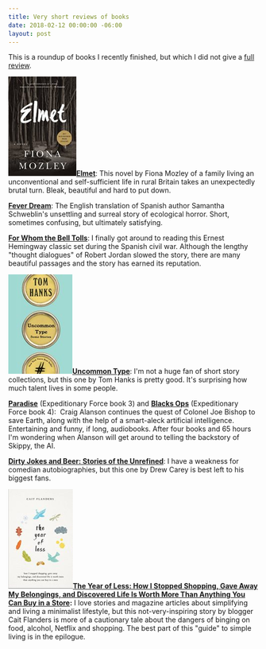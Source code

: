```yaml
---
title: Very short reviews of books
date: 2018-02-12 00:00:00 -06:00
layout: post
---
```


This is a roundup of books I recently finished, but which I did not give a [full review](https://kenbooth.net/category/books/).

[**![](/assets/images/51r32jsg7lL-137x200.jpg)Elmet**](http://amzn.to/2EnlYKr): This novel by Fiona Mozley of a family living an unconventional and self-sufficient life in rural Britain takes an unexpectedly brutal turn. Bleak, beautiful and hard to put down.

[**Fever Dream**](http://amzn.to/2EBttN6): The English translation of Spanish author Samantha Schweblin's unsettling and surreal story of ecological horror. Short, sometimes confusing, but ultimately satisfying.

[**For Whom the Bell Tolls**](https://www.amazon.com/Whom-Bell-Tolls-Scribner-Classics-ebook/dp/B000FC0OOU/ref=sr_1_1?s=books&ie=UTF8&qid=1518472598&sr=1-1&keywords=for+whom+the+bell+tolls): I finally got around to reading this Ernest Hemingway classic set during the Spanish civil war. Although the lengthy "thought dialogues" of Robert Jordan slowed the story, there are many beautiful passages and the story has earned its reputation.

[**![](/assets/images/41L1w9bZWL-129x200.jpg)Uncommon Type**](http://amzn.to/2EC691y): I'm not a huge fan of short story collections, but this one by Tom Hanks is pretty good. It's surprising how much talent lives in some people.

[**Paradise**](http://amzn.to/2EZjz5w) (Expeditionary Force book 3) and [**Blacks Ops**](http://amzn.to/2EkrBJn) (Expeditionary Force book 4):  Craig Alanson continues the quest of Colonel Joe Bishop to save Earth, along with the help of a smart-aleck artificial intelligence. Entertaining and funny, if long, audiobooks. After four books and 65 hours I'm wondering when Alanson will get around to telling the backstory of Skippy, the AI.

[**Dirty Jokes and Beer: Stories of the Unrefined**](http://amzn.to/2BW87Ju): I have a weakness for comedian autobiographies, but this one by Drew Carey is best left to his biggest fans.

**[![](/assets/images/41OIwu5ZgEL-130x200.jpg)The Year of Less: How I Stopped Shopping, Gave Away My Belongings, and Discovered Life Is Worth More Than Anything You Can Buy in a Store](http://amzn.to/2BocR9s):** I love stories and magazine articles about simplifying and living a minimalist lifestyle, but this not-very-inspiring story by blogger Cait Flanders is more of a cautionary tale about the dangers of binging on food, alcohol, Netflix and shopping. The best part of this "guide" to simple living is in the epilogue.

